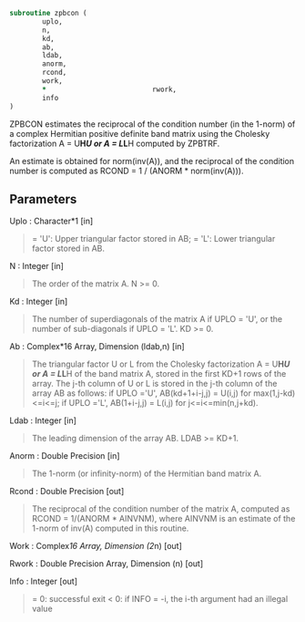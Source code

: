 ```fortran
subroutine zpbcon (
		uplo,
		n,
		kd,
		ab,
		ldab,
		anorm,
		rcond,
		work,
		*                          rwork,
		info
)
```

 ZPBCON estimates the reciprocal of the condition number (in the
 1-norm) of a complex Hermitian positive definite band matrix using
 the Cholesky factorization A = U**H*U or A = L*L**H computed by
 ZPBTRF.

 An estimate is obtained for norm(inv(A)), and the reciprocal of the
 condition number is computed as RCOND = 1 / (ANORM * norm(inv(A))).

## Parameters
Uplo : Character*1 [in]
> = 'U':  Upper triangular factor stored in AB;
> = 'L':  Lower triangular factor stored in AB.

N : Integer [in]
> The order of the matrix A.  N >= 0.

Kd : Integer [in]
> The number of superdiagonals of the matrix A if UPLO = 'U',
> or the number of sub-diagonals if UPLO = 'L'.  KD >= 0.

Ab : Complex*16 Array, Dimension (ldab,n) [in]
> The triangular factor U or L from the Cholesky factorization
> A = U**H*U or A = L*L**H of the band matrix A, stored in the
> first KD+1 rows of the array.  The j-th column of U or L is
> stored in the j-th column of the array AB as follows:
> if UPLO ='U', AB(kd+1+i-j,j) = U(i,j) for max(1,j-kd)<=i<=j;
> if UPLO ='L', AB(1+i-j,j)    = L(i,j) for j<=i<=min(n,j+kd).

Ldab : Integer [in]
> The leading dimension of the array AB.  LDAB >= KD+1.

Anorm : Double Precision [in]
> The 1-norm (or infinity-norm) of the Hermitian band matrix A.

Rcond : Double Precision [out]
> The reciprocal of the condition number of the matrix A,
> computed as RCOND = 1/(ANORM * AINVNM), where AINVNM is an
> estimate of the 1-norm of inv(A) computed in this routine.

Work : Complex*16 Array, Dimension (2*n) [out]

Rwork : Double Precision Array, Dimension (n) [out]

Info : Integer [out]
> = 0:  successful exit
> < 0:  if INFO = -i, the i-th argument had an illegal value

